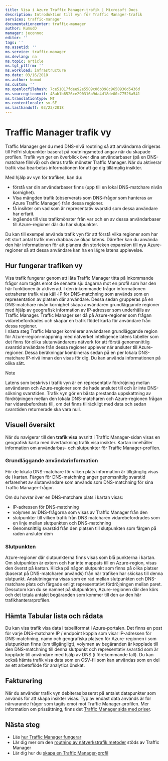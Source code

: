 ```yaml
---
title: Visa i Azure Traffic Manager-trafik | Microsoft Docs
description: Introduktion till vyn för Traffic Manager-trafik
services: traffic-manager
documentationcenter: traffic-manager
author: KumudD
manager: jeconnoc
editor: ''
tags: ''
ms.assetid: ''
ms.service: traffic-manager
ms.devlang: na
ms.topic: article
ms.tgt_pltfrm: ''
ms.workload: infrastructure
ms.date: 03/16/2018
ms.author: kumud
ms.custom: ''
ms.openlocfilehash: 7ce51017fdee92e5589c06b398c9650930d5436d
ms.sourcegitcommit: 48ab1b6526ce290316b9da4d18de00c77526a541
ms.translationtype: MT
ms.contentlocale: sv-SE
ms.lasthandoff: 03/23/2018
---
```

# <a name="traffic-manager-traffic-view"></a>Traffic Manager trafik vy

Traffic Manager ger du med DNS-nivå routning så att användarna dirigeras till Felfri slutpunkter baserat på routningsmetod angav när du skapade profilen. Trafik vyn ger en överblick över dina användarbaser (på en DNS-matchare filnivå) och deras trafik mönster Traffic Manager. När du aktiverar trafik visa bearbetas informationen för att ge dig tillämplig insikter. 

Med hjälp av vyn för trafiken, kan du:
- förstå var din användarbaser finns (upp till en lokal DNS-matchare nivån kornighet).
- Visa mängden trafik (observerats som DNS-frågor som hanteras av Azure Traffic Manager) från dessa regioner.
- få insikter om vad som är representativ svarstid som dessa användare har erfarit.
- ingående till viss trafikmönster från var och en av dessa användarbaser till Azure-regioner där du har slutpunkter. 

Du kan till exempel använda trafik vyn för att förstå vilka regioner som har ett stort antal trafik men drabbas av ökad latens. Därefter kan du använda den här informationen för att planera din storleken expansion till nya Azure-regioner så att dessa användare kan ha en lägre latens upplevelse.

## <a name="how-traffic-view-works"></a>Hur fungerar trafiken vy

Visa trafik fungerar genom att låta Traffic Manager titta på inkommande frågor som tagits emot de senaste sju dagarna mot en profil som har den här funktionen är aktiverad. I den inkommande frågor informationen extraherar trafik visa käll-IP för DNS-matchning som används som en representation av platsen där användare. Dessa sedan grupperas på en DNS-matchare nivån kornighet skapa användaren grundläggande regioner med hjälp av geografisk information av IP-adresser som underhålls av Traffic Manager. Traffic Manager ser då på Azure-regioner som frågan vidarebefordrades och skapar en trafik flödet karta för användare från dessa regioner.  
I nästa steg Traffic Manager korrelerar användaren grundläggande region för Azure-region-mappning med nätverket intelligence latens tabeller som det finns för olika slutanvändarens nätverk för att förstå genomsnittlig svarstid användare från dessa regioner upplever när ansluter till Azure-regioner. Dessa beräkningar kombineras sedan på en per lokala DNS-matchare IP-nivå innan den visas för dig. Du kan använda informationen på olika sätt.

>[!NOTE]
>Latens som beskrivs i trafik vyn är en representativ fördröjning mellan användaren och Azure-regioner som de hade anslutet till och är inte DNS-sökning svarstiden. Trafik vyn gör en bästa prestanda uppskattning av fördröjningen mellan den lokala DNS-matcharen och Azure-regionen frågan har vidarebefordrats till, om det finns tillräckligt med data och sedan svarstiden returnerade ska vara null. 

## <a name="visual-overview"></a>Visuell översikt

När du navigerar till den **trafik visa** avsnitt i Traffic Manager-sidan visas en geografisk karta med övertäckning trafik visa insikter. Kartan innehåller information om användarbas- och slutpunkter för Traffic Manager-profilen.

### <a name="user-base-information"></a>Grundläggande användarinformation

För de lokala DNS-matchare för vilken plats information är tillgänglig visas de i kartan. Färgen för DNS-matchning anger genomsnittlig svarstid erfarenhet av slutanvändare som används som DNS-matchning för sina Traffic Manager-frågor.

Om du hovrar över en DNS-matchare plats i kartan visas:
- IP-adressen för DNS-matchning
- volymen av DNS-frågorna som visas av Traffic Manager från den
- slutpunkter till vilken trafik från DNS matcharen vidarebefordrades som en linje mellan slutpunkten och DNS-matchning 
- Genomsnittlig svarstid från den platsen till slutpunkten som färgen på raden ansluter dem

### <a name="endpoint-information"></a>Slutpunkten

Azure-regioner där slutpunkterna finns visas som blå punkterna i kartan. Om slutpunkten är extern och har inte mappats till en Azure-region, visas den överst på kartan. Klicka på någon slutpunkt som finns på olika platser (baserat på DNS-matcharen används) från när trafiken har skickas till denna slutpunkt. Anslutningarna visas som en rad mellan slutpunkten och DNS-matchare plats och färgade enligt representativt fördröjningen mellan paret. Dessutom kan du se namnet på slutpunkten, Azure-regionen där den körs och det totala antalet begäranden som kommer till den av den här trafikhanterarprofilen.


## <a name="tabular-listing-and-raw-data-download"></a>Hämta Tabular lista och rådata

Du kan visa trafik visa data i tabellformat i Azure-portalen. Det finns en post för varje DNS-matchare IP / endpoint koppla som visar IP-adressen för DNS-matchning, namn och geografiska platsen för Azure-regionen i som slutpunkten finns (om tillgängligt), volymen av begäranden är kopplade till den DNS-matchning till denna slutpunkt och representativ svarstid som är kopplade till användare med hjälp av DNS (i förekommande fall). Du kan också hämta trafik visa data som en CSV-fil som kan användas som en del av ett arbetsflöde för analytics önskat.

## <a name="billing"></a>Fakturering

När du använder trafik vyn debiteras baserat på antalet datapunkter som används för att skapa insikter visas. Typ av endast data används är för närvarande frågor som tagits emot mot Traffic Manager-profilen. Mer information om prissättning, finns det [Traffic Manager sida med priser](https://azure.microsoft.com/pricing/details/traffic-manager/).


## <a name="next-steps"></a>Nästa steg

- Läs [hur Traffic Manager fungerar](traffic-manager-overview.md)
- Lär dig mer om den [routning av nätverkstrafik metoder](traffic-manager-routing-methods.md) stöds av Traffic Manager
- Lär dig hur du [skapa en Traffic Manager-profil](traffic-manager-create-profile.md)

